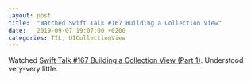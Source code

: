 ```yaml
---
layout: post
title:  "Watched Swift Talk #167 Building a Collection View"
date:   2019-09-07 19:07:00 +0200
categories: TIL, UICollectionView
---
```

Watched [Swift Talk #167 Building a Collection View (Part 1)](https://talk.objc.io/episodes/S01E167-building-a-collection-view-part-1). Understood very-very little.
